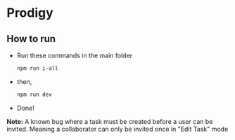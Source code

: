 # Prodigy
## How to run
- Run these commands in the main folder
   ```sh
   npm run i-all
   ```
- then,
   ```sh
   npm run dev
   ```
- Done!

**Note:** A known bug where a task must be created before a user can be invited. Meaning a collaborator can only be invited once in "Edit Task" mode